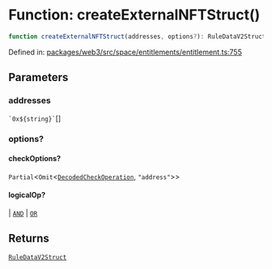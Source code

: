 # Function: createExternalNFTStruct()

```ts
function createExternalNFTStruct(addresses, options?): RuleDataV2Struct;
```

Defined in: [packages/web3/src/space/entitlements/entitlement.ts:755](https://github.com/towns-protocol/towns/blob/0db1fd0ac7258e8db8cedfb6183e8eade8284fa1/packages/web3/src/space/entitlements/entitlement.ts#L755)

## Parameters

### addresses

`` `0x${string}` ``[]

### options?

#### checkOptions?

`Partial`\<`Omit`\<[`DecodedCheckOperation`](../type-aliases/DecodedCheckOperation.md), `"address"`\>\>

#### logicalOp?

  \| [`AND`](../enumerations/LogicalOperationType.md#and)
  \| [`OR`](../enumerations/LogicalOperationType.md#or)

## Returns

[`RuleDataV2Struct`](../namespaces/IRuleEntitlementV2Base/type-aliases/RuleDataV2Struct.md)

